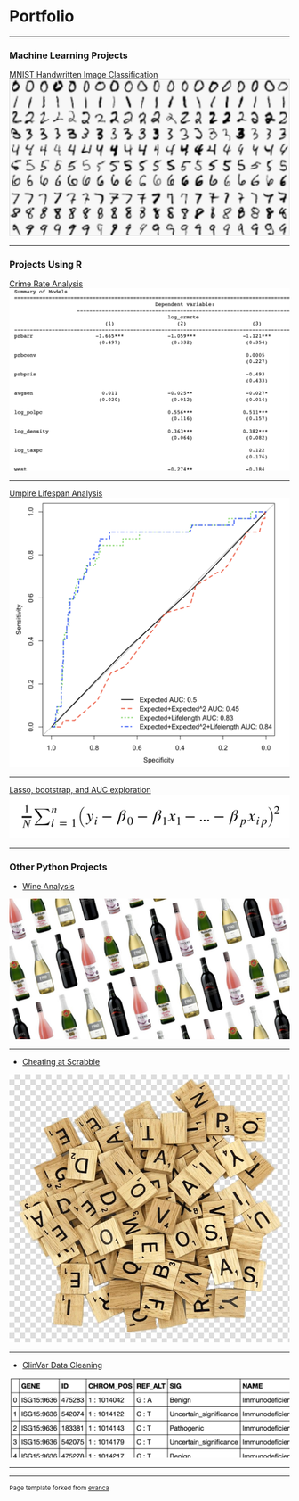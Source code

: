 # Portfolio

---

### Machine Learning Projects

[MNIST Handwritten Image Classification](/Machine_Learning/MNIST_ML.md)
<img src="images/MNIST.png?raw=true"/>

---

### Projects Using R

[Crime Rate Analysis](/R/Crime_rate_analysis)
<img src="images/crime.png?raw=true"/>

---
[Umpire Lifespan Analysis](/R/Umpire_Lifespan.ipynb)
<img src="images/umpire.png?raw=true"/>

---
[Lasso, bootstrap, and AUC exploration](/R/Lasso_Example/Model_Selection_boot_lasso.ipynb)
<img src="images/lasso.png?raw=true"/>

---

### Other Python Projects
- [Wine Analysis](https://github.com/pdegner/pdegner.github.io/tree/master/Python/Wine_Project)
<img src="images/wine.jpg?raw=true"/>

---

- [Cheating at Scrabble](/Python/Cheating_at_Scrabble)
<img src="images/scrabble.jpg?raw=true"/>

---
- [ClinVar Data Cleaning](/Python/ClinVar_Data_Cleaning)
<img src="images/clinvar.png?raw=true"/>

---



---
<p style="font-size:11px">Page template forked from <a href="https://github.com/evanca/quick-portfolio">evanca</a></p>
<!-- Remove above link if you don't want to attibute -->
